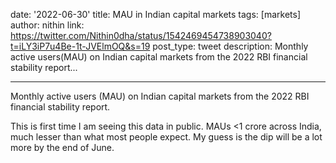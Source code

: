date: '2022-06-30'
title: MAU in Indian capital markets
tags: [markets]
author: nithin
link: https://twitter.com/Nithin0dha/status/1542469454738903040?t=iLY3iP7u4Be-1t-JVElmOQ&s=19
post_type: tweet
description: Monthly active users(MAU) on Indian capital markets from the 2022 RBI financial stability report...

---

Monthly active users (MAU) on Indian capital markets from the 2022 RBI financial stability report. 

This is first time I am seeing this data in public. MAUs <1 crore across India, much lesser than what most people expect. My guess is the dip will be a lot more by the end of June.
